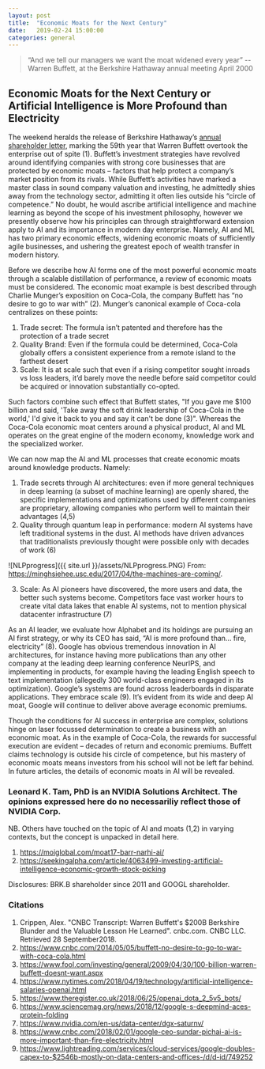 ```yaml
---
layout: post
title:  "Economic Moats for the Next Century"
date:   2019-02-24 15:00:00
categories: general
---
```


> “And we tell our managers we want the moat widened every year”
>    -- Warren Buffett, at the Berkshire Hathaway annual meeting April 2000

## Economic Moats for the Next Century or Artificial Intelligence is More Profound than Electricity

The weekend heralds the release of Berkshire Hathaway’s [annual shareholder letter](http://www.berkshirehathaway.com/letters/2018ltr.pdf?mod=article_inline), marking the 59th year that Warren Buffett overtook the enterprise out of spite (1).  Buffett’s investment strategies have revolved around identifying companies with strong core businesses that are protected by economic moats – factors that help protect a company’s market position from its rivals. While Buffett’s activities have marked a master class in sound company valuation and investing, he admittedly shies away from the technology sector, admitting it often lies outside his “circle of competence.”  No doubt, he would ascribe artificial intelligence and machine learning as beyond the scope of his investment philosophy, however we presently observe how his principles can through straightforward extension apply to AI and its importance in modern day enterprise.  Namely, AI and ML has two primary economic effects, widening economic moats of sufficiently agile businesses, and ushering the greatest epoch of wealth transfer in modern history.

Before we describe how AI forms one of the most powerful economic moats through a scalable distillation of performance, a review of economic moats must be considered.  The economic moat example is best described through Charlie Munger’s exposition on Coca-Cola, the company Buffett has “no desire to go to war with” (2). Munger’s canonical example of Coca-cola centralizes on these points:

1. Trade secret: The formula isn’t patented and therefore has the protection of a trade secret
2. Quality Brand: Even if the formula could be determined, Coca-Cola globally offers a consistent experience from a remote island to the farthest desert 
3. Scale: It is at scale such that even if a rising competitor sought inroads vs loss leaders, it’d barely move the needle before said competitor could be acquired or innovation substantially co-opted.

Such factors combine such effect that Buffett states, "If you gave me $100 billion and said, 'Take away the soft drink leadership of Coca-Cola in the world,' I'd give it back to you and say it can't be done (3)". 
Whereas the Coca-Cola economic moat centers around a physical product, AI and ML operates on the great engine of the modern economy, knowledge work and the specialized worker.

We can now map the AI and ML processes that create economic moats around knowledge products. Namely:
1. Trade secrets through AI architectures: even if more general techniques in deep learning (a subset of machine learning) are openly shared, the specific implementations and optimizations used by different companies are proprietary, allowing companies who perform well to maintain their advantages (4,5)
2. Quality through quantum leap in performance: modern AI systems have left traditional systems in the dust. AI methods have driven advances that traditionalists previously thought were possible only with decades of work (6)

![NLPprogress]({{ site.url }}/assets/NLPprogress.PNG)
From: https://minghsiehee.usc.edu/2017/04/the-machines-are-coming/.

3. Scale: As AI pioneers have discovered, the more users and data, the better such systems become.  Competitors face vast worker hours to create vital data lakes that enable AI systems, not to mention physical datacenter infrastructure (7) 

As an AI leader, we evaluate how Alphabet and its holdings are pursuing an AI first strategy, or why its CEO has said, “AI is more profound than... fire, electricity” (8). Google has obvious tremendous innovation in AI architectures, for instance having more publications than any other company at the leading deep learning conference NeurIPS, and implementing in products, for example having the leading English speech to text implementation (allegedly 300 world-class engineers engaged in its optimization). Google’s systems are found across leaderboards in disparate applications.  They embrace scale (9).  It’s evident from its wide and deep AI moat, Google will continue to deliver above average economic premiums.

Though the conditions for AI success in enterprise are complex, solutions hinge on laser focussed determination to create a business with an economic moat. As in the example of Coca-Cola, the rewards for successful execution are evident – decades of return and economic premiums.  Buffett claims technology is outside his circle of competence, but his mastery of economic moats means investors from his school will not be left far behind.  In future articles, the details of economic moats in AI will be revealed.


### Leonard K. Tam, PhD is an NVIDIA Solutions Architect.  The opinions expressed here do no necessariliy reflect those of NVIDIA Corp.

NB. Others have touched on the topic of AI and moats (1,2) in varying contexts, but the concept is unpacked in detail here.
1. https://moiglobal.com/moat17-barr-narhi-ai/
2. https://seekingalpha.com/article/4063499-investing-artificial-intelligence-economic-growth-stock-picking

Disclosures: BRK.B shareholder since 2011 and GOOGL shareholder.

### Citations

1. Crippen, Alex. "CNBC Transcript: Warren Buffett's $200B Berkshire Blunder and the Valuable Lesson He Learned". cnbc.com. CNBC LLC. Retrieved 28 September2018.
2. https://www.cnbc.com/2014/05/05/buffett-no-desire-to-go-to-war-with-coca-cola.html
3. https://www.fool.com/investing/general/2009/04/30/100-billion-warren-buffett-doesnt-want.aspx
4. https://www.nytimes.com/2018/04/19/technology/artificial-intelligence-salaries-openai.html
5. https://www.theregister.co.uk/2018/06/25/openai_dota_2_5v5_bots/
6. https://www.sciencemag.org/news/2018/12/google-s-deepmind-aces-protein-folding
7. https://www.nvidia.com/en-us/data-center/dgx-saturnv/
8. https://www.cnbc.com/2018/02/01/google-ceo-sundar-pichai-ai-is-more-important-than-fire-electricity.html
9. https://www.lightreading.com/services/cloud-services/google-doubles-capex-to-$2546b-mostly-on-data-centers-and-offices-/d/d-id/749252

